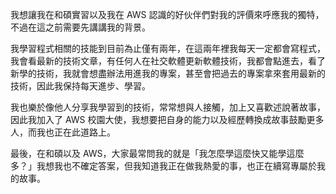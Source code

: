 我想讓我在和碩實習以及我在 AWS 認識的好伙伴們對我的評價來呼應我的獨特，不過在這之前需要先講講我的背景。

我學習程式相關的技能到目前為止僅有兩年，在這兩年裡我每天一定都會寫程式，我會看最新的技術文章，有任何人在社交軟體更新軟體技術，我都會點進去，看了新學的技術，我就會想盡辦法用進我的專案，甚至會把過去的專案拿來套用最新的技術，因此我保持每天進步、學習。

我也樂於像他人分享我學習到的技術，常常想與人接觸，加上又喜歡述說著故事，因此我加入了 AWS 校園大使，我想要把自身的能力以及經歷轉換成故事鼓勵更多人，而我也正在此道路上。

最後，在和碩以及 AWS，大家最常問我的就是「我怎麼學這麼快又能學這麼多？」我想我也不確定答案，但我知道我正在做我熱愛的事，也正在續寫專屬於我的故事。